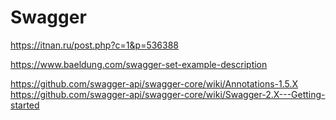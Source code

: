 # Swagger
https://itnan.ru/post.php?c=1&p=536388

https://www.baeldung.com/swagger-set-example-description

https://github.com/swagger-api/swagger-core/wiki/Annotations-1.5.X
https://github.com/swagger-api/swagger-core/wiki/Swagger-2.X---Getting-started
